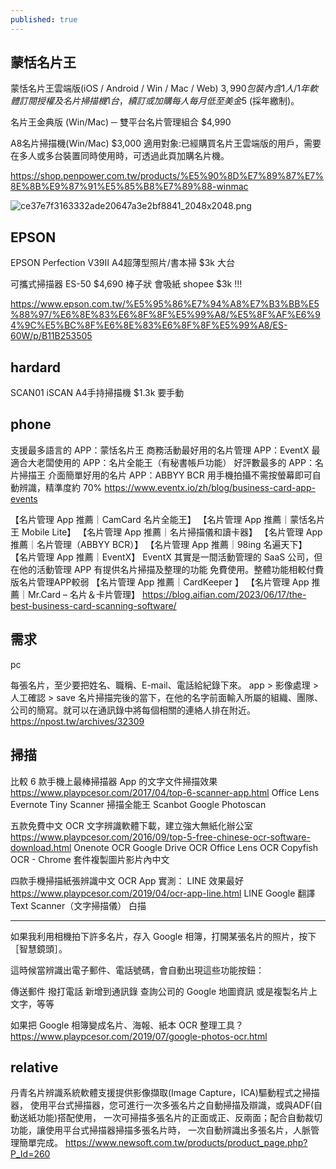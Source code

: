 ```yaml
---
published: true
---
```

## 蒙恬名片王

蒙恬名片王雲端版(iOS / Android / Win / Mac / Web)
$3,990
包裝內含 1人/ 1年軟體訂閱授權及名片掃描機 1台，續訂或加購每人每月低至美金$5 (採年繳制)。

名片王金典版 (Win/Mac) ─ 雙平台名片管理組合
$4,990

A8名片掃描機(Win/Mac)
$3,000
適用對象:已經購買名片王雲端版的用戶，需要在多人或多台裝置同時使用時，可透過此頁加購名片機。

https://shop.penpower.com.tw/products/%E5%90%8D%E7%89%87%E7%8E%8B%E9%87%91%E5%85%B8%E7%89%88-winmac

![ce37e7f3163332ade20647a3e2bf8841_2048x2048.png]({{site.baseurl}}/img/ce37e7f3163332ade20647a3e2bf8841_2048x2048.png)

## EPSON

EPSON Perfection V39II A4超薄型照片/書本掃
$3k 大台

可攜式掃描器
ES-50 
$4,690 棒子狀 會吸紙
  shopee $3k !!!

https://www.epson.com.tw/%E5%95%86%E7%94%A8%E7%B3%BB%E5%88%97/%E6%8E%83%E6%8F%8F%E5%99%A8/%E5%8F%AF%E6%94%9C%E5%BC%8F%E6%8E%83%E6%8F%8F%E5%99%A8/ES-60W/p/B11B253505

## hardard
SCAN01 iSCAN A4手持掃描機 $1.3k
  要手動

## phone

支援最多語言的 APP：蒙恬名片王
商務活動最好用的名片管理 APP：EventX
最適合大老闆使用的 APP：名片全能王（有秘書帳戶功能）
好評數最多的 APP：名片掃描王
介面簡單好用的名片 APP：ABBYY BCR
  用手機拍攝不需按螢幕即可自動辨識，精準度約 70%
  https://www.eventx.io/zh/blog/business-card-app-events

【名片管理 App 推薦｜CamCard 名片全能王】
【名片管理 App 推薦｜蒙恬名片王 Mobile Lite】
【名片管理 App 推薦｜名片掃描儀和讀卡器】
【名片管理 App 推薦｜名片管理（ABBYY BCR）】
【名片管理 App 推薦｜98ing 名遍天下】
【名片管理 App 推薦｜EventX】
  EventX 其實是一間活動管理的 SaaS 公司，但在他的活動管理 APP 有提供名片掃描及整理的功能
  免費使用。整體功能相較付費版名片管理APP較弱
【名片管理 App 推薦｜CardKeeper 】
【名片管理 App 推薦｜Mr.Card – 名片＆卡片管理】
  https://blog.aifian.com/2023/06/17/the-best-business-card-scanning-software/

## 需求
pc

每張名片，至少要把姓名、職稱、E-mail、電話給紀錄下來。
app > 影像處理 > 人工確認 > save
名片掃描完後的當下，在他的名字前面輸入所屬的組織、團隊、公司的簡寫。就可以在通訊錄中將每個相關的連絡人排在附近。
  https://npost.tw/archives/32309
  
## 掃描

比較 6 款手機上最棒掃描器 App 的文字文件掃描效果
  https://www.playpcesor.com/2017/04/top-6-scanner-app.html
Office Lens
Evernote 
Tiny Scanner
掃描全能王
Scanbot 
Google Photoscan

五款免費中文 OCR 文字辨識軟體下載，建立強大無紙化辦公室
  https://www.playpcesor.com/2016/09/top-5-free-chinese-ocr-software-download.html
Onenote OCR
Google Drive OCR
Office Lens OCR
Copyfish OCR - Chrome 套件複製圖片影片內中文
  
四款手機掃描紙張辨識中文 OCR App 實測： LINE 效果最好
  https://www.playpcesor.com/2019/04/ocr-app-line.html
LINE 
Google 翻譯
Text Scanner（文字掃描儀）
白描

---

如果我利用相機拍下許多名片，存入 Google 相簿，打開某張名片的照片，按下［智慧鏡頭］。

這時候當辨識出電子郵件、電話號碼，會自動出現這些功能按鈕：

傳送郵件
撥打電話
新增到通訊錄
查詢公司的 Google 地圖資訊
或是複製名片上文字，等等

如果把 Google 相簿變成名片、海報、紙本 OCR 整理工具？
  https://www.playpcesor.com/2019/07/google-photos-ocr.html

## relative
丹青名片辨識系統軟體支援提供影像擷取(Image Capture，ICA)驅動程式之掃描器，
使用平台式掃描器，您可進行一次多張名片之自動掃描及辯識，或與ADF(自動送紙功能)搭配使用，
一次可掃描多張名片的正面或正、反兩面；配合自動裁切功能，讓使用平台式掃描器掃描多張名片時，
一次自動辨識出多張名片，人脈管理簡單完成。 
  https://www.newsoft.com.tw/products/product_page.php?P_Id=260